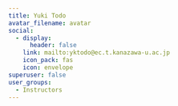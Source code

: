 ```yaml
---
title: Yuki Todo
avatar_filename: avatar
social:
  - display:
      header: false
    link: mailto:yktodo@ec.t.kanazawa-u.ac.jp
    icon_pack: fas
    icon: envelope
superuser: false
user_groups:
  - Instructors
---
```

